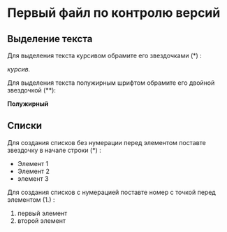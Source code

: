 # Первый файл по контролю версий 

## Выделение текста

Для выделения текста курсивом обрамите его звездочками (*) :

*курсив.*

Для выделения текста полужирным шрифтом обрамите его двойной звездочкой (**):

**Полужирный**

## Списки

Для создания списков без нумерации перед элементом поставте звездочку в начале строки (*) : 

* Элемент 1
* Элемент 2
* элемент 3

Для создания списков с нумерацией поставте номер с точкой перед элементом (1.) :

1. первый элемент
2. второй элемент
 
